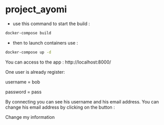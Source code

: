 # project_ayomi

* use this command to start the build : 
```sh
docker-compose build
```
*  then to launch containers use : 
```sh
docker-compose up -d 
```

You can access to the app : http://localhost:8000/

One user is already register:

username = bob

password = pass

By connecting you can see his username and his email address.
You can change his email address by clicking on the button : 

Change my information
